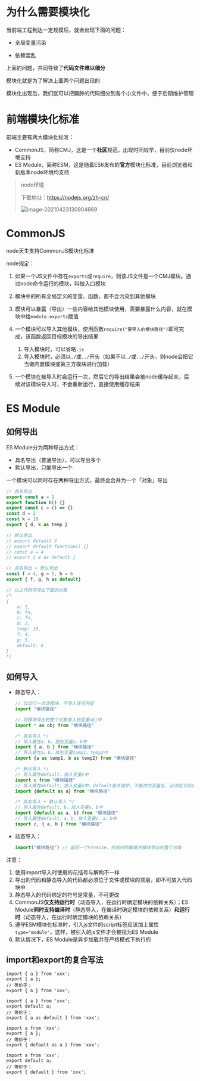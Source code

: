 # 为什么需要模块化

当前端工程到达一定规模后，就会出现下面的问题：

- 全局变量污染

- 依赖混乱

上面的问题，共同导致了**代码文件难以细分**

模块化就是为了解决上面两个问题出现的

模块化出现后，我们就可以把臃肿的代码细分到各个小文件中，便于后期维护管理

# 前端模块化标准

前端主要有两大模块化标准：

- CommonJS，简称CMJ，这是一个**社区**规范，出现时间较早，目前仅node环境支持
- ES Module，简称ESM，这是随着ES6发布的**官方**模块化标准，目前浏览器和新版本node环境均支持

> node环境
>
> 下载地址：https://nodejs.org/zh-cn/
>
> ![image-20210423130904669](http://mdrs.yuanjin.tech/img/20210423130904.png)

# CommonJS

node天生支持CommonJS模块化标准

node规定：

1. 如果一个JS文件中存在```exports```或```require```，则该JS文件是一个CMJ模块。通过node命令运行的模块，叫做入口模块
2. 模块中的所有全局定义的变量、函数，都不会污染到其他模块
3. 模块可以暴露（导出）一些内容给其他模块使用，需要暴露什么内容，就在模块中给`module.exports`赋值
4. 一个模块可以导入其他模块，使用函数`require("要导入的模块路径")`即可完成，该函数返回目标模块的导出结果

   1. 导入模块时，可以省略`.js`
   2. 导入模块时，必须以`./`或`../`开头（如果不以`./`或`../`开头，则node会把它当做内置模块或第三方模块进行加载）
5. 一个模块在被导入时会运行一次，然后它的导出结果会被node缓存起来，后续对该模块导入时，不会重新运行，直接使用缓存结果


# ES Module

## 如何导出

ES Module分为两种导出方式：

- 具名导出（普通导出），可以导出多个
- 默认导出，只能导出一个

一个模块可以同时存在两种导出方式，最终会合并为一个「对象」导出

```js
// 具名导出
export const a = 1
export function b() {}
export const c = () => {}
const d = 2
const k = 10
export { d, k as temp }

// 默认导出
// export default 3
// export default function() {}
// const e = 4
// export { e as default }

// 具名导出 + 默认导出
const f = 4, g = 5, h = 6
export { f, g, h as default}

// 以上代码将导出下面的对象
/*
{
	a: 1,
	b: fn,
	c: fn,
	d: 2,
	temp: 10,
	f: 4,
	g: 5,
	default: 6
}
*/
```

## 如何导入

- 静态导入：

  ```js
  // 仅运行一次该模块，不导入任何内容
  import "模块路径"
  
  // 将模块导出的整个对象放入到变量obj中
  import * as obj from "模块路径"
  
  /* 具名导入 */
  // 导入属性a、b，放到变量a、b中
  import { a, b } from "模块路径"
  // 导入属性a、b，放到变量temp1、temp2中
  import {a as temp1, b as temp2} from "模块路径"
  
  /* 默认导入 */
  // 导入属性default，放入变量c中
  import c from "模块路径"
  // 导入属性default，放入变量a中，default是关键字，不能作为变量名，必须定义别名
  import {default as a} from "模块路径"
  
  /* 具名导入 + 默认导入 */
  // 导入属性default、b，放入变量a、b中
  import {default as a, b} from "模块路径"
  // 导入属性default、a、b，放入变量c、a、b中
  import c, { a, b } from "模块路径"
  ```

- 动态导入：

  ```js
  import("模块路径") // 返回一个Promise，完成时的数据为模块导出的整个对象
  ```

注意：

1. 使用import导入时使用的花括号与解构不一样
2. 导出的代码和静态导入的代码都必须位于文件或模块的顶层，即不可放入代码块中
3. 静态导入的代码绑定的符号是常量，不可更改
4. CommonJS**仅支持运行时**（动态导入，在运行时确定模块的依赖关系）；ES Module**同时支持编译时**（静态导入，在编译时确定模块的依赖关系）**和运行时**（动态导入，在运行时确定模块的依赖关系）
5. 遵守ESM模块化标准时，引入js文件的script标签应该加上属性`type="module"`，这样，被引入的js文件才会被视为ES Module
6. 默认情况下，ES Module是异步加载并在严格模式下执行的

## import和export的复合写法

```JS
import { a } from 'xxx';
export { a };
// 等价于：
export { a } from 'xxx';

import { a } from 'xxx';
export default a;
// 等价于：
export { a as default } from 'xxx';

import a from 'xxx';
export { a };
// 等价于：
export { default as a } from 'xxx';

import a from 'xxx';
export default a;
// 等价于：
export { default } from 'xxx';
```

